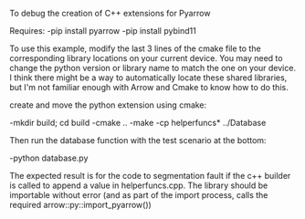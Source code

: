 To debug the creation of C++ extensions for Pyarrow

Requires: 
-pip install pyarrow 
-pip install pybind11

To use this example, modify the last 3 lines of the cmake file to the corresponding library locations on your current device. You may need to change the python version or library name to match the one on your device. I think there might be a way to automatically locate these shared libraries, but I'm not familiar enough with Arrow and Cmake to know how to do this.

create and move the python extension using cmake:

-mkdir build; cd build
-cmake ..
-make
-cp helperfuncs* ../Database

Then run the database function with the test scenario at the bottom:

-python database.py

The expected result is for the code to segmentation fault if the c++ builder is called to append a value in helperfuncs.cpp. The library should be importable without error (and as part of the import process, calls the required arrow::py::import_pyarrow())
